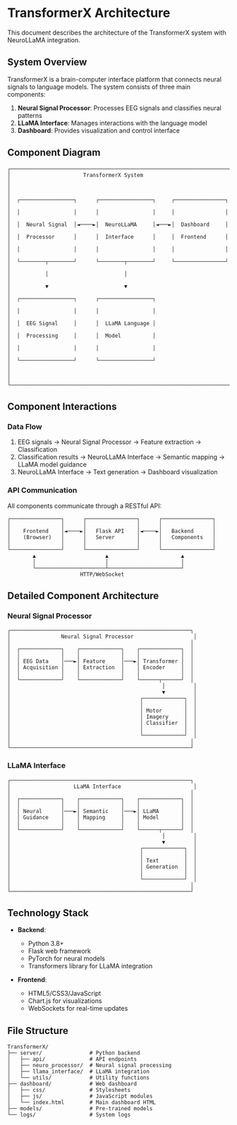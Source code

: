# TransformerX Architecture

This document describes the architecture of the TransformerX system with NeuroLLaMA integration.

## System Overview

TransformerX is a brain-computer interface platform that connects neural signals to language models. The system consists of three main components:

1. **Neural Signal Processor**: Processes EEG signals and classifies neural patterns
2. **LLaMA Interface**: Manages interactions with the language model
3. **Dashboard**: Provides visualization and control interface

## Component Diagram

```
┌───────────────────────────────────────────────────────────────────────┐
│                       TransformerX System                              │
│                                                                       │
│  ┌─────────────────┐      ┌─────────────────┐     ┌────────────────┐  │
│  │                 │      │                 │     │                │  │
│  │  Neural Signal  │◄────►│  NeuroLLaMA     │◄───►│  Dashboard     │  │
│  │  Processor      │      │  Interface      │     │  Frontend      │  │
│  │                 │      │                 │     │                │  │
│  └────────┬────────┘      └────────┬────────┘     └────────────────┘  │
│           │                        │                                   │
│           ▼                        ▼                                   │
│  ┌─────────────────┐      ┌─────────────────┐                         │
│  │                 │      │                 │                         │
│  │  EEG Signal     │      │  LLaMA Language │                         │
│  │  Processing     │      │  Model          │                         │
│  │                 │      │                 │                         │
│  └─────────────────┘      └─────────────────┘                         │
│                                                                       │
└───────────────────────────────────────────────────────────────────────┘
```

## Component Interactions

### Data Flow

1. EEG signals → Neural Signal Processor → Feature extraction → Classification
2. Classification results → NeuroLLaMA Interface → Semantic mapping → LLaMA model guidance
3. NeuroLLaMA Interface → Text generation → Dashboard visualization

### API Communication

All components communicate through a RESTful API:

```
┌────────────────┐      ┌────────────────┐      ┌────────────────┐
│                │      │                │      │                │
│    Frontend    │◄────►│   Flask API    │◄────►│   Backend      │
│    (Browser)   │      │   Server       │      │   Components   │
│                │      │                │      │                │
└────────────────┘      └────────────────┘      └────────────────┘
        ▲                      ▲                       ▲
        │                      │                       │
        └──────────────────────┴───────────────────────┘
                       HTTP/WebSocket
```

## Detailed Component Architecture

### Neural Signal Processor

```
┌─────────────────────────────────────────────────────────┐
│                Neural Signal Processor                   │
│                                                         │
│  ┌─────────────┐    ┌─────────────┐    ┌─────────────┐  │
│  │             │    │             │    │             │  │
│  │ EEG Data    │───►│ Feature     │───►│ Transformer │  │
│  │ Acquisition │    │ Extraction  │    │ Encoder     │  │
│  │             │    │             │    │             │  │
│  └─────────────┘    └─────────────┘    └──────┬──────┘  │
│                                                │         │
│                                                ▼         │
│                                         ┌─────────────┐  │
│                                         │             │  │
│                                         │ Motor       │  │
│                                         │ Imagery     │  │
│                                         │ Classifier  │  │
│                                         │             │  │
│                                         └─────────────┘  │
│                                                         │
└─────────────────────────────────────────────────────────┘
```

### LLaMA Interface

```
┌─────────────────────────────────────────────────────────┐
│                    LLaMA Interface                       │
│                                                         │
│  ┌─────────────┐    ┌─────────────┐    ┌─────────────┐  │
│  │             │    │             │    │             │  │
│  │ Neural      │───►│ Semantic    │───►│ LLaMA       │  │
│  │ Guidance    │    │ Mapping     │    │ Model       │  │
│  │             │    │             │    │             │  │
│  └─────────────┘    └─────────────┘    └──────┬──────┘  │
│                                                │         │
│                                                ▼         │
│                                         ┌─────────────┐  │
│                                         │             │  │
│                                         │ Text        │  │
│                                         │ Generation  │  │
│                                         │             │  │
│                                         └─────────────┘  │
│                                                         │
└─────────────────────────────────────────────────────────┘
```

## Technology Stack

- **Backend**:
  - Python 3.8+
  - Flask web framework
  - PyTorch for neural models
  - Transformers library for LLaMA integration

- **Frontend**:
  - HTML5/CSS3/JavaScript
  - Chart.js for visualizations
  - WebSockets for real-time updates

## File Structure

```
TransformerX/
├── server/               # Python backend
│   ├── api/              # API endpoints
│   ├── neuro_processor/  # Neural signal processing
│   ├── llama_interface/  # LLaMA integration
│   └── utils/            # Utility functions
├── dashboard/            # Web dashboard
│   ├── css/              # Stylesheets
│   ├── js/               # JavaScript modules
│   └── index.html        # Main dashboard HTML
├── models/               # Pre-trained models
└── logs/                 # System logs
``` 